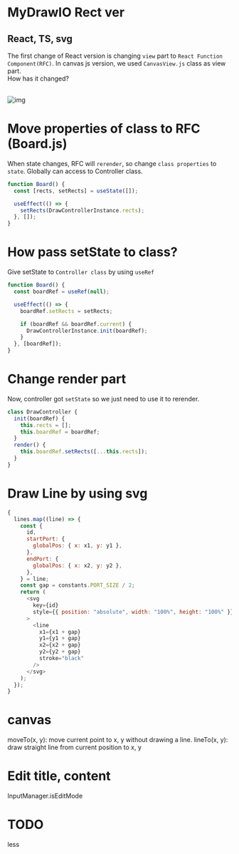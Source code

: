 # MyDrawIO Rect ver

## React, TS, svg

The first change of React version is changing `view` part to `React Function Component(RFC)`.
In canvas js version, we used `CanvasView.js` class as view part.
</br>
How has it changed?
</br>
</br>

![img](./rfc.png)

# Move properties of class to RFC (Board.js)

When state changes, RFC will `rerender`, so change `class properties` to `state`.
Globally can access to Controller class.

```js
function Board() {
  const [rects, setRects] = useState([]);

  useEffect(() => {
    setRects(DrawControllerInstance.rects);
  }, []);
}
```

# How pass setState to class?

Give setState to `Controller class` by using `useRef`

```js
function Board() {
  const boardRef = useRef(null);

  useEffect(() => {
    boardRef.setRects = setRects;

    if (boardRef && boardRef.current) {
      DrawControllerInstance.init(boardRef);
    }
  }, [boardRef]);
}
```

# Change render part

Now, controller got `setState` so we just need to use it to rerender.

```js
class DrawController {
  init(boardRef) {
    this.rects = [];
    this.boardRef = boardRef;
  }
  render() {
    this.boardRef.setRects([...this.rects]);
  }
}
```

# Draw Line by using svg

```js
{
  lines.map((line) => {
    const {
      id,
      startPort: {
        globalPos: { x: x1, y: y1 },
      },
      endPort: {
        globalPos: { x: x2, y: y2 },
      },
    } = line;
    const gap = constants.PORT_SIZE / 2;
    return (
      <svg
        key={id}
        style={{ position: "absolute", width: "100%", height: "100%" }}
      >
        <line
          x1={x1 + gap}
          y1={y1 + gap}
          x2={x2 + gap}
          y2={y2 + gap}
          stroke="black"
        />
      </svg>
    );
  });
}
```

# canvas

moveTo(x, y): move current point to x, y without drawing a line.
lineTo(x, y): draw straight line from current position to x, y

# Edit title, content

InputManager.isEditMode

# TODO

less
